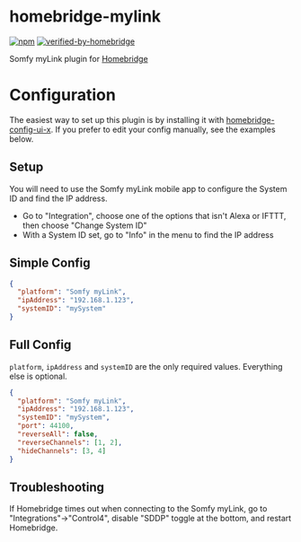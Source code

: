 # homebridge-mylink

[![npm](https://badgen.net/npm/v/homebridge-ring)](https://www.npmjs.com/package/homebridge-ring)
[![verified-by-homebridge](https://badgen.net/badge/homebridge/verified/purple)](https://github.com/homebridge/homebridge/wiki/Verified-Plugins)

Somfy myLink plugin for [Homebridge](https://github.com/nfarina/homebridge)

# Configuration

The easiest way to set up this plugin is by installing it with [homebridge-config-ui-x](https://www.npmjs.com/package/homebridge-config-ui-x).  If you prefer to edit your config manually, see the examples below.

## Setup

You will need to use the Somfy myLink mobile app to configure the System ID and find the IP address.

* Go to "Integration", choose one of the options that isn't Alexa or IFTTT, then choose "Change System ID"
* With a System ID set, go to "Info" in the menu to find the IP address

## Simple Config

```json
{
  "platform": "Somfy myLink",
  "ipAddress": "192.168.1.123",
  "systemID": "mySystem"
}
```

## Full Config

`platform`, `ipAddress` and `systemID` are the only required values.  Everything else is optional.

```json
{
  "platform": "Somfy myLink",
  "ipAddress": "192.168.1.123",
  "systemID": "mySystem",
  "port": 44100,
  "reverseAll": false,
  "reverseChannels": [1, 2],
  "hideChannels": [3, 4]
}
```

## Troubleshooting

If Homebridge times out when connecting to the Somfy myLink, go to "Integrations"->"Control4", disable "SDDP" toggle at the bottom, and restart Homebridge.
